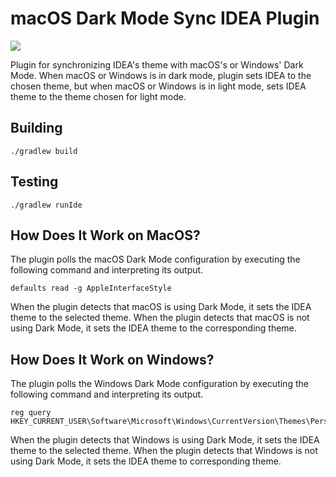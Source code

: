# macOS Dark Mode Sync IDEA Plugin

![](https://github.com/gilday/dark-mode-sync-plugin/workflows/Build%20and%20Test/badge.svg)

Plugin for synchronizing IDEA's theme with macOS's or Windows' Dark Mode. When macOS or Windows is in
dark mode, plugin sets IDEA to the chosen theme, but when macOS or Windows is in light mode, sets
IDEA theme to the theme chosen for light mode.

## Building

    ./gradlew build

## Testing

    ./gradlew runIde

## How Does It Work on MacOS?

The plugin polls the macOS Dark Mode configuration by executing the following
command and interpreting its output.

    defaults read -g AppleInterfaceStyle

When the plugin detects that macOS is using Dark Mode, it sets the IDEA theme to
the selected theme. When the plugin detects that macOS is not using Dark Mode, it sets
the IDEA theme to the corresponding theme.

## How Does It Work on Windows?

The plugin polls the Windows Dark Mode configuration by executing the following
command and interpreting its output.

    reg query HKEY_CURRENT_USER\Software\Microsoft\Windows\CurrentVersion\Themes\Personalize\AppsUseLightTheme

When the plugin detects that Windows is using Dark Mode, it sets the IDEA theme to
the selected theme. When the plugin detects that Windows is not using Dark Mode, it sets
the IDEA theme to corresponding theme.
